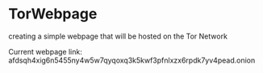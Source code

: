 # TorWebpage
creating a simple webpage that will be hosted on the Tor Network

Current webpage link: afdsqh4xig6n5455ny4w5w7qyqoxq3k5kwf3pfnlxzx6rpdk7yv4pead.onion
